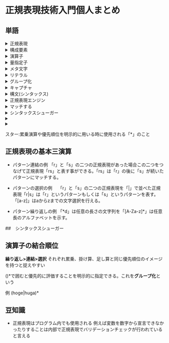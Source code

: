 # 正規表現技術入門個人まとめ

## 単語
<details><summary>正規表現 </summary>
字列のパターンを記述するための表現式のこと
</details>

<details><summary>構成要素</summary>
数式における数などをのこと
</details>
<details><summary>演算子</summary>
数式における足し算や掛け算などのこと
</details>
<details><summary>量指定子</summary>
繰り返しをする演算子のこと
</details>
<details><summary>メタ文字</summary>
正規表現する際に使われる特別な文字
</details>
<details><summary>リテラル</summary>
特別な意味をなさない文字
</details>
<details><summary>グループ化</summary>
</details>
<details><summary>キャプチャ </summary>
マッチした文字列の保存
</details>
<details><summary>構文(シンタックス) </summary>
メタ文字とリテラルを合わせて書いた文のこと
</details>
<details><summary>正規表現エンジン </summary>
 正規表現マッチング処理のこと。エンジンが変われば構文や機能も変わる
</details>
<details><summary>マッチする</summary>
与えられた文字列が正規表現が表しているパターンに入っている場合、正規表現は与えられたもじにマッチするという。
</details>
<details><summary>シンタックスシューガー</summary>
既存の構文などを別の構文や記法で記述できるようにしたもの
</details>
<details><summary></summary>

</details>
<details><summary></summary>

</details>

スター:累乗演算や優先順位を明示的に用いる時に使用される「\*」のこと

## 正規表現の基本三演算
* パターン連結の例
「r」と「s」の二つの正規表現があった場合この二つをつなげて正規表現「rs」と表す事ができる。「rs」は「r」の後に「s」が続いたパターンにマッチする。

* パターンの選択の例　
「r」と「s」の二つの正規表現を「|」で並べた正規表現「r|s」は「r」というパターンもしくは「s」というパターンを表す。「[a-z]」はaからzまでの文字選択を行える。

* パターン繰り返しの例
「\*d」は任意の長さの文字列を「[A-Za-z]\*」は任意長のアルファベットを示す。

##　シンタックスシューガー

## 演算子の結合順位
**繰り返し>連結>選択**
それぞれ累乗、掛け算、足し算と同じ優先順位のイメージを持つと捉えやすい

()\*で囲むと優先的に評価することを明示的に指定できる。これを**グループ化**という

例 (hoge|huga)\*



## 豆知識
* 正規表現はプログラム内でも使用される
例えば変数を数字から宣言できなかったりすることは内部で正規表現でバリデーションチェックが行われていると言える
